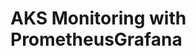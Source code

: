 # AKS Monitoring with PrometheusGrafana                                                                                                                                                                                                                                                                                                                                                                                                                                                                 
